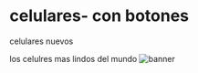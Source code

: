 # celulares- con botones
celulares nuevos

los celulres mas lindos del mundo 
![banner](https://user-images.githubusercontent.com/128210680/226093758-61b1db0c-b0c1-4b61-8557-f564789c348b.jpg)

